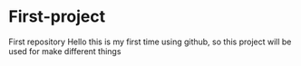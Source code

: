 # First-project
First repository
Hello this is my first time using github, so this project will be used for make different things
